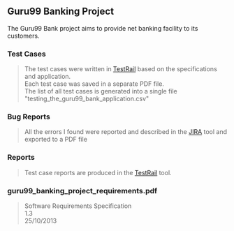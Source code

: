 ## Guru99 Banking Project
The Guru99 Bank project aims to provide net banking facility to its customers.


### Test Cases
> The test cases were written in [TestRail](https://www.gurock.com/testrail/) based on the specifications and application.  <br>
> Each test case was saved in a separate PDF file.  <br>
> The list of all test cases is generated into a single file "testing_the_guru99_bank_application.csv"

### Bug Reports
> All the errors I found were reported and described in the [JIRA](https://www.atlassian.com/pl/software/jira/) tool and exported to a PDF file

### Reports
> Test case reports are produced in the [TestRail](https://www.gurock.com/testrail/) tool.

### guru99_banking_project_requirements.pdf
> Software Requirements Specification <br>
> 1.3 <br>
> 25/10/2013
